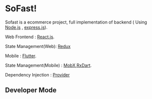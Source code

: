 # SoFast!

Sofast is a ecommerce project, full implementation of backend ( Using [Node.js](https://nodejs.org) , [express.js](https://expressjs.com/)).

Web Frontend : [React.js](https://nodejs.org).

State Management(Web): [Redux](https://redux.js.org/)

Mobile : [Flutter](https://flutter.dev/).

State Management(Mobile) : [MobX](),[RxDart]().

Dependency Injection : [Provider]()

## Developer Mode 


<!-- ## API -->
